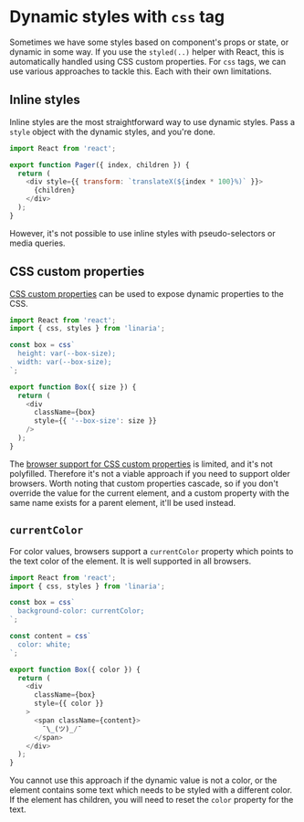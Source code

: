 # Dynamic styles with `css` tag

Sometimes we have some styles based on component's props or state, or dynamic in some way. If you use the `styled(..)` helper with React, this is automatically handled using CSS custom properties. For `css` tags, we can use various approaches to tackle this. Each with their own limitations.

## Inline styles

Inline styles are the most straightforward way to use dynamic styles. Pass a `style` object with the dynamic styles, and you're done.

```js
import React from 'react';

export function Pager({ index, children }) {
  return (
    <div style={{ transform: `translateX(${index * 100}%)` }}>
      {children}
    </div>
  );
}
```

However, it's not possible to use inline styles with pseudo-selectors or media queries.

## CSS custom properties

[CSS custom properties](https://developer.mozilla.org/en-US/docs/Web/CSS/--*) can be used to expose dynamic properties to the CSS.

```js
import React from 'react';
import { css, styles } from 'linaria';

const box = css`
  height: var(--box-size);
  width: var(--box-size);
`;

export function Box({ size }) {
  return (
    <div
      className={box}
      style={{ '--box-size': size }}
    />
  );
}
```

The [browser support for CSS custom properties](http://caniuse.com/#feat=css-variables) is limited, and it's not polyfilled. Therefore it's not a viable approach if you need to support older browsers. Worth noting that custom properties cascade, so if you don't override the value for the current element, and a custom property with the same name exists for a parent element, it'll be used instead.

## `currentColor`

For color values, browsers support a `currentColor` property which points to the text color of the element. It is well supported in all browsers.

```js
import React from 'react';
import { css, styles } from 'linaria';

const box = css`
  background-color: currentColor;
`;

const content = css`
  color: white;
`;

export function Box({ color }) {
  return (
    <div
      className={box}
      style={{ color }}
    >
      <span className={content}>
        ¯\_(ツ)_/¯
      </span>
    </div>
  );
}
```

You cannot use this approach if the dynamic value is not a color, or the element contains some text which needs to be styled with a different color. If the element has children, you will need to reset the `color` property for the text.
